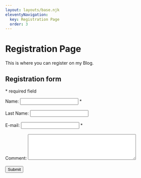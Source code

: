 ```yaml
---
layout: layouts/base.njk
eleventyNavigation:
  key: Registration Page
  order: 3
---
```

# Registration Page

This is where you can register on my Blog.


<?php
// define variables and set to empty values
$nameErr = $emailErr = "";
$name = $email = $comment = "";

if ($_SERVER["REQUEST_METHOD"] == "POST") {
  if (empty($_POST["name"])) {
    $nameErr = "Name is required";
  } else {
    $name = test_input($_POST["name"]);
    // check if name only contains letters and whitespace
    if (!preg_match("/^[a-zA-Z-' ]*$/",$name)) {
      $nameErr = "Only letters and white space allowed";
    }
  }
  
  if (empty($_POST["email"])) {
    $emailErr = "Email is required";
  } else {
    $email = test_input($_POST["email"]);
    // check if e-mail address is well-formed
    if (!filter_var($email, FILTER_VALIDATE_EMAIL)) {
      $emailErr = "Invalid email format";
    }
  }
    
  if (empty($_POST["comment"])) {
    $comment = "";
  } else {
    $comment = test_input($_POST["comment"]);
  }

    if (empty($errors)) {
        $sql =
            'INSERT INTO article (title, content, published_at) VALUES (?, ?, ?)';

        $stmt = mysqli_prepare($conn, $sql);

        if ($stmt === false) {
            echo mysqli_error($conn);
        } else {
            mysqli_stmt_bind_param(
                $stmt,
                'sss',
                $_POST['title'],
                $_POST['content'],
                $_POST['published_at']
            );

            if (mysqli_stmt_execute($stmt)) {
                $id = mysqli_insert_id($conn);
                echo "Inserted record with ID: $id";
            } else {
                echo mysqli_stmt_error($stmt);
            }
        }
    }
}
?>

<h2>Registration form</h2>
<p><span class="error">* required field</span></p>
<form method="post" id="formArticle">
  Name: <input type="text" name="name">
  <span class="error">* <?php echo $nameErr;?></span>
  <br><br>
  Last Name: <input type="text" name="name">
  <br><br>
  E-mail: <input type="text" name="email">
  <span class="error">* <?php echo $emailErr;?></span>
  <br><br>
  Comment: <textarea name="comment" rows="5" cols="40"></textarea>
  <br><br>
  <input type="submit" name="submit" value="Submit">  
</form>

</body>
</html>